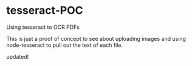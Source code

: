 # tesseract-POC
Using tesseract to OCR PDFs

This is just a proof of concept to see about uploading images and using node-tesseract to pull out the text of each file.

updated!
